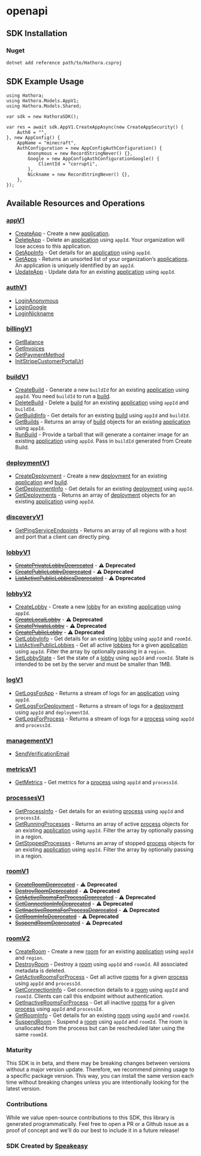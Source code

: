 # openapi

<!-- Start SDK Installation -->
## SDK Installation

### Nuget

```bash
dotnet add reference path/to/Hathora.csproj
```
<!-- End SDK Installation -->

## SDK Example Usage
<!-- Start SDK Example Usage -->


```unity
using Hathora;
using Hathora.Models.AppV1;
using Hathora.Models.Shared;

var sdk = new HathoraSDK();

var res = await sdk.AppV1.CreateAppAsync(new CreateAppSecurity() {
    Auth0 = "",
}, new AppConfig() {
    AppName = "minecraft",
    AuthConfiguration = new AppConfigAuthConfiguration() {
        Anonymous = new RecordStringNever() {},
        Google = new AppConfigAuthConfigurationGoogle() {
            ClientId = "corrupti",
        },
        Nickname = new RecordStringNever() {},
    },
});
```
<!-- End SDK Example Usage -->

<!-- Start SDK Available Operations -->
## Available Resources and Operations


### [appV1](docs/Sdks/AppV1/README.md)

* [CreateApp](docs/Sdks/AppV1/README.md#createapp) - Create a new [application](https://hathora.dev/docs/concepts/hathora-entities#application).
* [DeleteApp](docs/Sdks/AppV1/README.md#deleteapp) - Delete an [application](https://hathora.dev/docs/concepts/hathora-entities#application) using `appId`. Your organization will lose access to this application.
* [GetAppInfo](docs/Sdks/AppV1/README.md#getappinfo) - Get details for an [application](https://hathora.dev/docs/concepts/hathora-entities#application) using `appId`.
* [GetApps](docs/Sdks/AppV1/README.md#getapps) - Returns an unsorted list of your organization’s [applications](https://hathora.dev/docs/concepts/hathora-entities#application). An application is uniquely identified by an `appId`.
* [UpdateApp](docs/Sdks/AppV1/README.md#updateapp) - Update data for an existing [application](https://hathora.dev/docs/concepts/hathora-entities#application) using `appId`.

### [authV1](docs/Sdks/AuthV1/README.md)

* [LoginAnonymous](docs/Sdks/AuthV1/README.md#loginanonymous)
* [LoginGoogle](docs/Sdks/AuthV1/README.md#logingoogle)
* [LoginNickname](docs/Sdks/AuthV1/README.md#loginnickname)

### [billingV1](docs/Sdks/BillingV1/README.md)

* [GetBalance](docs/Sdks/BillingV1/README.md#getbalance)
* [GetInvoices](docs/Sdks/BillingV1/README.md#getinvoices)
* [GetPaymentMethod](docs/Sdks/BillingV1/README.md#getpaymentmethod)
* [InitStripeCustomerPortalUrl](docs/Sdks/BillingV1/README.md#initstripecustomerportalurl)

### [buildV1](docs/Sdks/BuildV1/README.md)

* [CreateBuild](docs/Sdks/BuildV1/README.md#createbuild) - Generate a new `buildId` for an existing [application](https://hathora.dev/docs/concepts/hathora-entities#application) using `appId`. You need `buildId` to run a [build](https://hathora.dev/docs/concepts/hathora-entities#build).
* [DeleteBuild](docs/Sdks/BuildV1/README.md#deletebuild) - Delete a [build](https://hathora.dev/docs/concepts/hathora-entities#build) for an existing [application](https://hathora.dev/docs/concepts/hathora-entities#application) using `appId` and `buildId`.
* [GetBuildInfo](docs/Sdks/BuildV1/README.md#getbuildinfo) - Get details for an existing [build](https://hathora.dev/docs/concepts/hathora-entities#build) using `appId` and `buildId`.
* [GetBuilds](docs/Sdks/BuildV1/README.md#getbuilds) - Returns an array of [build](https://hathora.dev/docs/concepts/hathora-entities#build) objects for an existing [application](https://hathora.dev/docs/concepts/hathora-entities#application) using `appId`.
* [RunBuild](docs/Sdks/BuildV1/README.md#runbuild) - Provide a tarball that will generate a container image for an existing [application](https://hathora.dev/docs/concepts/hathora-entities#application) using `appId`. Pass in `buildId` generated from Create Build.

### [deploymentV1](docs/Sdks/DeploymentV1/README.md)

* [CreateDeployment](docs/Sdks/DeploymentV1/README.md#createdeployment) - Create a new [deployment](https://hathora.dev/docs/concepts/hathora-entities#deployment) for an existing [application](https://hathora.dev/docs/concepts/hathora-entities#application) and [build](https://hathora.dev/docs/concepts/hathora-entities#build).
* [GetDeploymentInfo](docs/Sdks/DeploymentV1/README.md#getdeploymentinfo) - Get details for an existing [deployment](https://hathora.dev/docs/concepts/hathora-entities#deployment) using `appId`.
* [GetDeployments](docs/Sdks/DeploymentV1/README.md#getdeployments) - Returns an array of [deployment](https://hathora.dev/docs/concepts/hathora-entities#deployment) objects for an existing [application](https://hathora.dev/docs/concepts/hathora-entities#application) using `appId`.

### [discoveryV1](docs/Sdks/DiscoveryV1/README.md)

* [GetPingServiceEndpoints](docs/Sdks/DiscoveryV1/README.md#getpingserviceendpoints) - Returns an array of all regions with a host and port that a client can directly ping.

### [lobbyV1](docs/Sdks/LobbyV1/README.md)

* [~~CreatePrivateLobbyDeprecated~~](docs/Sdks/LobbyV1/README.md#createprivatelobbydeprecated) - :warning: **Deprecated**
* [~~CreatePublicLobbyDeprecated~~](docs/Sdks/LobbyV1/README.md#createpubliclobbydeprecated) - :warning: **Deprecated**
* [~~ListActivePublicLobbiesDeprecated~~](docs/Sdks/LobbyV1/README.md#listactivepubliclobbiesdeprecated) - :warning: **Deprecated**

### [lobbyV2](docs/Sdks/LobbyV2/README.md)

* [CreateLobby](docs/Sdks/LobbyV2/README.md#createlobby) - Create a new [lobby](https://hathora.dev/docs/concepts/hathora-entities#lobby) for an existing [application](https://hathora.dev/docs/concepts/hathora-entities#application) using `appId`.
* [~~CreateLocalLobby~~](docs/Sdks/LobbyV2/README.md#createlocallobby) - :warning: **Deprecated**
* [~~CreatePrivateLobby~~](docs/Sdks/LobbyV2/README.md#createprivatelobby) - :warning: **Deprecated**
* [~~CreatePublicLobby~~](docs/Sdks/LobbyV2/README.md#createpubliclobby) - :warning: **Deprecated**
* [GetLobbyInfo](docs/Sdks/LobbyV2/README.md#getlobbyinfo) - Get details for an existing [lobby](https://hathora.dev/docs/concepts/hathora-entities#lobby) using `appId` and `roomId`.
* [ListActivePublicLobbies](docs/Sdks/LobbyV2/README.md#listactivepubliclobbies) - Get all active [lobbies](https://hathora.dev/docs/concepts/hathora-entities#lobby) for a given [application](https://hathora.dev/docs/concepts/hathora-entities#application) using `appId`. Filter the array by optionally passing in a `region`.
* [SetLobbyState](docs/Sdks/LobbyV2/README.md#setlobbystate) - Set the state of a [lobby](https://hathora.dev/docs/concepts/hathora-entities#lobby) using `appId` and `roomId`. State is intended to be set by the server and must be smaller than 1MB.

### [logV1](docs/Sdks/LogV1/README.md)

* [GetLogsForApp](docs/Sdks/LogV1/README.md#getlogsforapp) - Returns a stream of logs for an [application](https://hathora.dev/docs/concepts/hathora-entities#application) using `appId`.
* [GetLogsForDeployment](docs/Sdks/LogV1/README.md#getlogsfordeployment) - Returns a stream of logs for a [deployment](https://hathora.dev/docs/concepts/hathora-entities#deployment) using `appId` and `deploymentId`.
* [GetLogsForProcess](docs/Sdks/LogV1/README.md#getlogsforprocess) - Returns a stream of logs for a [process](https://hathora.dev/docs/concepts/hathora-entities#process) using `appId` and `processId`.

### [managementV1](docs/Sdks/ManagementV1/README.md)

* [SendVerificationEmail](docs/Sdks/ManagementV1/README.md#sendverificationemail)

### [metricsV1](docs/Sdks/MetricsV1/README.md)

* [GetMetrics](docs/Sdks/MetricsV1/README.md#getmetrics) - Get metrics for a [process](https://hathora.dev/docs/concepts/hathora-entities#process) using `appId` and `processId`.

### [processesV1](docs/Sdks/ProcessesV1/README.md)

* [GetProcessInfo](docs/Sdks/ProcessesV1/README.md#getprocessinfo) - Get details for an existing [process](https://hathora.dev/docs/concepts/hathora-entities#process) using `appId` and `processId`.
* [GetRunningProcesses](docs/Sdks/ProcessesV1/README.md#getrunningprocesses) - Returns an array of active [process](https://hathora.dev/docs/concepts/hathora-entities#process) objects for an existing [application](https://hathora.dev/docs/concepts/hathora-entities#application) using `appId`. Filter the array by optionally passing in a region.
* [GetStoppedProcesses](docs/Sdks/ProcessesV1/README.md#getstoppedprocesses) - Returns an array of stopped [process](https://hathora.dev/docs/concepts/hathora-entities#process) objects for an existing [application](https://hathora.dev/docs/concepts/hathora-entities#application) using `appId`. Filter the array by optionally passing in a region.

### [roomV1](docs/Sdks/RoomV1/README.md)

* [~~CreateRoomDeprecated~~](docs/Sdks/RoomV1/README.md#createroomdeprecated) - :warning: **Deprecated**
* [~~DestroyRoomDeprecated~~](docs/Sdks/RoomV1/README.md#destroyroomdeprecated) - :warning: **Deprecated**
* [~~GetActiveRoomsForProcessDeprecated~~](docs/Sdks/RoomV1/README.md#getactiveroomsforprocessdeprecated) - :warning: **Deprecated**
* [~~GetConnectionInfoDeprecated~~](docs/Sdks/RoomV1/README.md#getconnectioninfodeprecated) - :warning: **Deprecated**
* [~~GetInactiveRoomsForProcessDeprecated~~](docs/Sdks/RoomV1/README.md#getinactiveroomsforprocessdeprecated) - :warning: **Deprecated**
* [~~GetRoomInfoDeprecated~~](docs/Sdks/RoomV1/README.md#getroominfodeprecated) - :warning: **Deprecated**
* [~~SuspendRoomDeprecated~~](docs/Sdks/RoomV1/README.md#suspendroomdeprecated) - :warning: **Deprecated**

### [roomV2](docs/Sdks/RoomV2/README.md)

* [CreateRoom](docs/Sdks/RoomV2/README.md#createroom) - Create a new [room](https://hathora.dev/docs/concepts/hathora-entities#room) for an existing [application](https://hathora.dev/docs/concepts/hathora-entities#application) using `appId` and `region`.
* [DestroyRoom](docs/Sdks/RoomV2/README.md#destroyroom) - Destroy a [room](https://hathora.dev/docs/concepts/hathora-entities#room) using `appId` and `roomId`. All associated metadata is deleted.
* [GetActiveRoomsForProcess](docs/Sdks/RoomV2/README.md#getactiveroomsforprocess) - Get all active [rooms](https://hathora.dev/docs/concepts/hathora-entities#room) for a given [process](https://hathora.dev/docs/concepts/hathora-entities#process) using `appId` and `processId`.
* [GetConnectionInfo](docs/Sdks/RoomV2/README.md#getconnectioninfo) - Get connection details to a [room](https://hathora.dev/docs/concepts/hathora-entities#room) using `appId` and `roomId`. Clients can call this endpoint without authentication.
* [GetInactiveRoomsForProcess](docs/Sdks/RoomV2/README.md#getinactiveroomsforprocess) - Get all inactive [rooms](https://hathora.dev/docs/concepts/hathora-entities#room) for a given [process](https://hathora.dev/docs/concepts/hathora-entities#process) using `appId` and `processId`.
* [GetRoomInfo](docs/Sdks/RoomV2/README.md#getroominfo) - Get details for an existing [room](https://hathora.dev/docs/concepts/hathora-entities#room) using `appId` and `roomId`.
* [SuspendRoom](docs/Sdks/RoomV2/README.md#suspendroom) - Suspend a [room](https://hathora.dev/docs/concepts/hathora-entities#room) using `appId` and `roomId`. The room is unallocated from the process but can be rescheduled later using the same `roomId`.
<!-- End SDK Available Operations -->

### Maturity

This SDK is in beta, and there may be breaking changes between versions without a major version update. Therefore, we recommend pinning usage
to a specific package version. This way, you can install the same version each time without breaking changes unless you are intentionally
looking for the latest version.

### Contributions

While we value open-source contributions to this SDK, this library is generated programmatically.
Feel free to open a PR or a Github issue as a proof of concept and we'll do our best to include it in a future release!

### SDK Created by [Speakeasy](https://docs.speakeasyapi.dev/docs/using-speakeasy/client-sdks)

